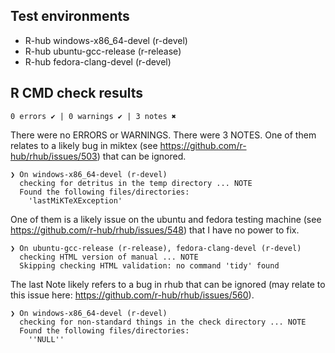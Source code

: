 ## Test environments
- R-hub windows-x86_64-devel (r-devel)
- R-hub ubuntu-gcc-release (r-release)
- R-hub fedora-clang-devel (r-devel)


## R CMD check results

```
0 errors ✔ | 0 warnings ✔ | 3 notes ✖
```

There were no ERRORS or WARNINGS. There were 3 NOTES. One of them relates to a likely bug in miktex (see https://github.com/r-hub/rhub/issues/503) that can be ignored.

```
❯ On windows-x86_64-devel (r-devel)
  checking for detritus in the temp directory ... NOTE
  Found the following files/directories:
    'lastMiKTeXException'
```    

One of them is a likely issue on the ubuntu and fedora testing machine (see https://github.com/r-hub/rhub/issues/548) that I have no power to fix.

```
❯ On ubuntu-gcc-release (r-release), fedora-clang-devel (r-devel)
  checking HTML version of manual ... NOTE
  Skipping checking HTML validation: no command 'tidy' found
```


The last Note likely refers to a bug in rhub that can be ignored (may relate to this issue here: https://github.com/r-hub/rhub/issues/560).

```
❯ On windows-x86_64-devel (r-devel)
  checking for non-standard things in the check directory ... NOTE
  Found the following files/directories:
    ''NULL''
```
